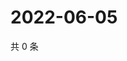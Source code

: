 # 2022-06-05

共 0 条

<!-- BEGIN WEIBO -->
<!-- 最后更新时间 Sun Jun 05 2022 15:12:04 GMT+0800 (China Standard Time) -->

<!-- END WEIBO -->
